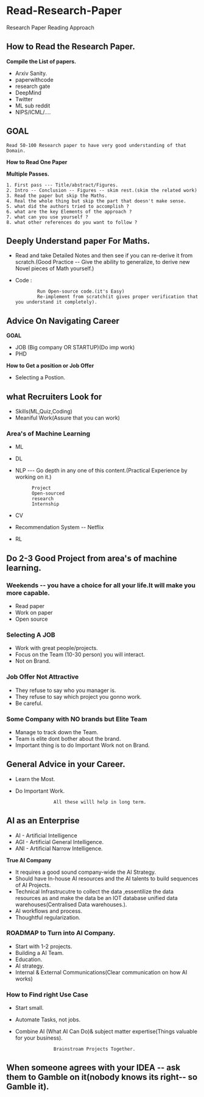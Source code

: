 # Read-Research-Paper
Research Paper Reading Approach


## How to Read the Research Paper.

**Compile the List of papers.**
    
- Arxiv Sanity.
- paperwithcode
- research gate
- DeepMind
- Twitter
- ML sub reddit
- NIPS/ICML/....

 ## GOAL
``` 
Read 50-100 Research paper to have very good understanding of that Domain.
```

**How to Read One Paper**


**Multiple Passes.**

```
1. First pass --- Title/abstract/Figures.
2. Intro -- Conclusion -- Figures -- skim rest.(skim the related work)
3. Read the paper but skip the Maths.
4. Real the whole thing but skip the part that doesn't make sense.
5. what did the authors tried to accomplish ?
6. what are the key Elements of the approach ?
7. what can you use yourself ?
8. what other references do you want to follow ?

```

## Deeply Understand paper For Maths.

- Read and take Detailed Notes and then see if you can re-derive it from scratch.(Good Practice -- Give the ability to generalize, to derive new Novel pieces of Math yourself.)

- Code :

              Run Open-source code.(it's Easy)
              Re-implement from scratch(it gives proper verification that you understand it completely).
            
            
## Advice On Navigating Career     

**GOAL**

- JOB       (Big company OR STARTUP)(Do imp work)
- PHD

**How to Get a position or Job Offer**

- Selecting a Postion.

## what Recruiters Look for 

- Skills(ML,Quiz,Coding)
- Meaniful Work(Assure that you can work)

### Area's of Machine Learning 

- ML
- DL
- NLP  --- Go depth in any one of this content.(Practical Experience by working on it.)
          
            Project
            Open-sourced
            research
            Internship
            
- CV
- Recommendation System -- Netflix
- RL

## Do 2-3 Good Project from area's of machine learning.

### Weekends -- you have a choice for all your life.It will make you more capable.

- Read paper
- Work on paper
- Open source 

### Selecting A JOB 

- Work with great people/projects.
- Focus on the Team (10-30 person) you will interact.
- Not on Brand.

### Job Offer Not Attractive 

- They refuse to say who you manager is.
- They refuse to say which project  you gonno work.
- Be careful.

### Some Company with NO brands but Elite Team

- Manage to track down the Team.
- Team is elite dont bother about the brand.
- Important thing is to do Important Work not on Brand.


## General Advice in your Career.

- Learn the Most.
- Do Important Work.

                    All these willl help in long term.

## AI as an Enterprise

- AI   -   Artificial Intelligence
- AGI  -  Artificial General Intelligence.
- ANI  -  Artificial Narrow Intelligence.

**True AI Company**

- It requires a good sound company-wide the AI Strategy.
- Should have In-house AI resources and the AI talents to build sequences of AI Projects.
- Technical Infrastrucutre to collect the data ,essentilize the data resources as and make the data be an IOT database unified data warehouses(Centralised Data warehouses.).
- AI workflows and process.
- Thoughtful regularization.

### ROADMAP to Turn into AI Company.

- Start with 1-2 projects.
- Building a AI Team.
- Education.
- AI strategy.
- Internal & External Communications(Clear communication on how AI works)

### How to Find right Use Case 

- Start small.
- Automate Tasks, not jobs.
- Combine AI (What AI Can Do)& subject matter expertise(Things valuable for your business).
            
                    Brainstroam Projects Together.


## When someone agrees with your IDEA -- ask them to Gamble on it(nobody knows its right-- so Gamble it).













